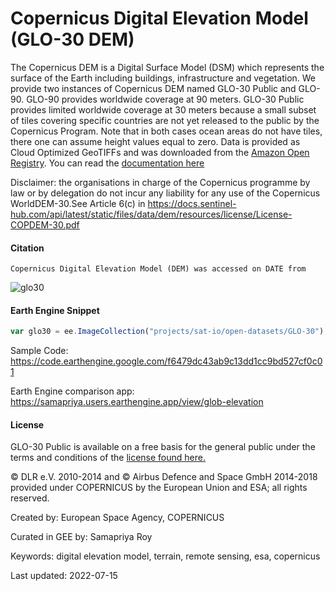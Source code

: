 # Copernicus Digital Elevation Model (GLO-30 DEM)

The Copernicus DEM is a Digital Surface Model (DSM) which represents the surface of the Earth including buildings, infrastructure and vegetation. We provide two instances of Copernicus DEM named GLO-30 Public and GLO-90. GLO-90 provides worldwide coverage at 90 meters. GLO-30 Public provides limited worldwide coverage at 30 meters because a small subset of tiles covering specific countries are not yet released to the public by the Copernicus Program. Note that in both cases ocean areas do not have tiles, there one can assume height values equal to zero. Data is provided as Cloud Optimized GeoTIFFs and was downloaded from the [Amazon Open Registry](https://registry.opendata.aws/copernicus-dem/). You can read the [documentation here](https://copernicus-dem-30m.s3.amazonaws.com/readme.html)


Disclaimer: the organisations in charge of the Copernicus programme by law or by delegation do not incur any liability for any use
of the Copernicus WorldDEM-30.See Article 6(c) in https://docs.sentinel-hub.com/api/latest/static/files/data/dem/resources/license/License-COPDEM-30.pdf
#### Citation

```
Copernicus Digital Elevation Model (DEM) was accessed on DATE from
```

![glo30](https://user-images.githubusercontent.com/6677629/153137961-1f1879cf-3ca9-44ff-afed-0e40bcd1dba6.gif)

#### Earth Engine Snippet

```js
var glo30 = ee.ImageCollection("projects/sat-io/open-datasets/GLO-30");
```

Sample Code: https://code.earthengine.google.com/f6479dc43ab9c13dd1cc9bd527cf0c01

Earth Engine comparison app: https://samapriya.users.earthengine.app/view/glob-elevation

#### License
GLO-30 Public is available on a free basis for the general public under the terms and conditions of the [license found here.](https://docs.sentinel-hub.com/api/latest/static/files/data/dem/resources/license/License-COPDEM-30.pdf)

© DLR e.V. 2010-2014 and © Airbus Defence and Space GmbH 2014-2018 provided under COPERNICUS by the European Union and ESA; all rights reserved.

Created by: European Space Agency, COPERNICUS

Curated in GEE by: Samapriya Roy

Keywords: digital elevation model, terrain, remote sensing, esa, copernicus

Last updated: 2022-07-15
